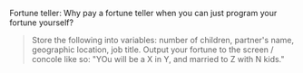 Fortune teller:
Why pay a fortune teller when you can just program your fortune yourself?
> Store the following into variables: number of children, partner's name, geographic location, job title.
> Output your fortune to the screen / concole like so: "YOu will be a X in Y, and married to Z with N kids."
